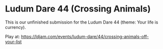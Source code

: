# Ludum Dare 44 (Crossing Animals)

This is our unfinished submission for the Ludum Dare 44 (theme: Your life is currency).

Play at: https://ldjam.com/events/ludum-dare/44/crossing-animals-off-your-list
